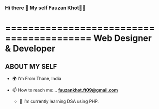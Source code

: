 ### Hi there 👋 My self Fauzan Khot🐱‍👤
=========================================
Web Designer & Developer
=========================================
ABOUT MY SELF
-------------
- 🌍 I'm From Thane, India
- 📫 How to reach me:... <a href="https://twitter.com/KhotFauzan"> **[fauzankhot.ft09@gmail.com](mailto:fauzankhot,ft09@gmail.com)**
  
  - 🌱 I’m currently learning DSA using PHP.



